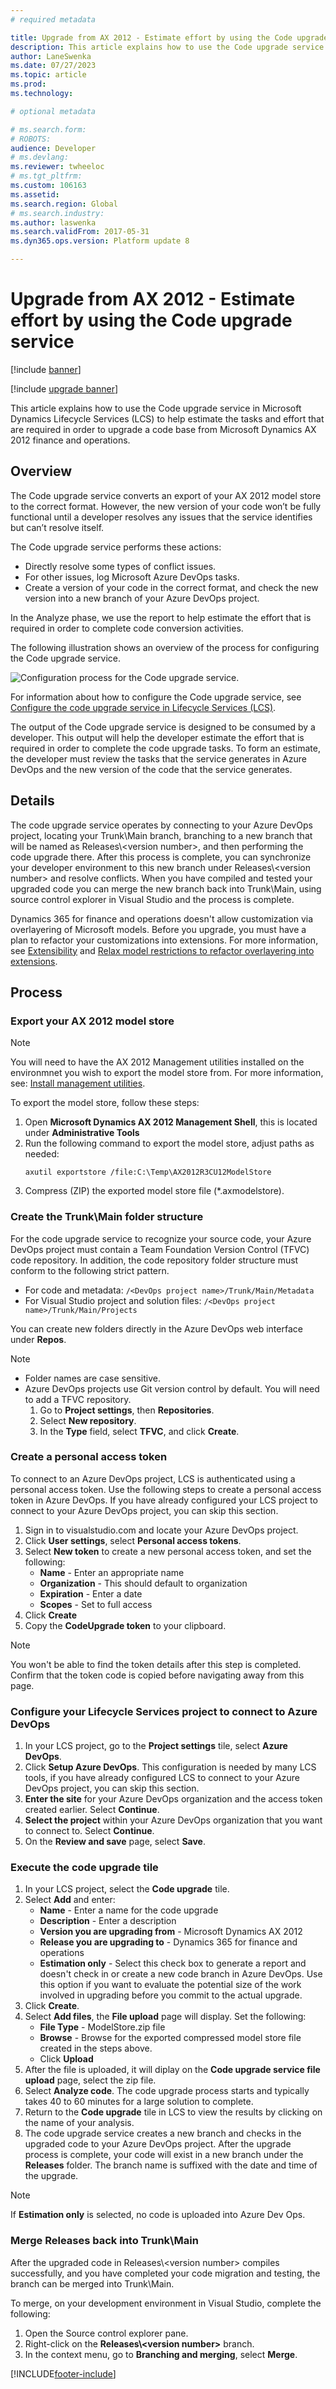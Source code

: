 ```yaml
---
# required metadata

title: Upgrade from AX 2012 - Estimate effort by using the Code upgrade service
description: This article explains how to use the Code upgrade service in LCS to estimate the tasks and effort that are required in order to upgrade a code base.
author: LaneSwenka
ms.date: 07/27/2023
ms.topic: article
ms.prod: 
ms.technology: 

# optional metadata

# ms.search.form: 
# ROBOTS: 
audience: Developer
# ms.devlang: 
ms.reviewer: twheeloc
# ms.tgt_pltfrm: 
ms.custom: 106163
ms.assetid: 
ms.search.region: Global
# ms.search.industry: 
ms.author: laswenka
ms.search.validFrom: 2017-05-31
ms.dyn365.ops.version: Platform update 8

---
```


# Upgrade from AX 2012 - Estimate effort by using the Code upgrade service

[!include [banner](../includes/banner.md)]

[!include [upgrade banner](../includes/upgrade-banner.md)]

This article explains how to use the Code upgrade service in Microsoft Dynamics Lifecycle Services (LCS) to help estimate the tasks and effort that are required in order to upgrade a code base from Microsoft Dynamics AX 2012 finance and operations.

## Overview
The Code upgrade service converts an export of your AX 2012 model store to the correct format. However, the new version of your code won’t be fully functional until a developer resolves any issues that the service identifies but can’t resolve itself.

The Code upgrade service performs these actions:

- Directly resolve some types of conflict issues.
- For other issues, log Microsoft Azure DevOps tasks.
- Create a version of your code in the correct format, and check the new version into a new branch of your Azure DevOps project.

In the Analyze phase, we use the report to help estimate the effort that is required in order to complete code conversion activities.

The following illustration shows an overview of the process for configuring the Code upgrade service.

![Configuration process for the Code upgrade service.](media/codeUpgradeConfigurationProcess.png)

For information about how to configure the Code upgrade service, see [Configure the code upgrade service in Lifecycle Services (LCS)](../lifecycle-services/configure-execute-code-upgrade.md).

The output of the Code upgrade service is designed to be consumed by a developer. This output will help the developer estimate the effort that is required in order to complete the code upgrade tasks. To form an estimate, the developer must review the tasks that the service generates in Azure DevOps and the new version of the code that the service generates.

## Details
The code upgrade service operates by connecting to your Azure DevOps project, locating your Trunk\\Main branch, branching to a new branch that will be named as Releases\\\<version number\>, and then performing the code upgrade there. After this process is complete, you can synchronize your developer environment to this new branch under Releases\\\<version number\> and resolve conflicts. When you have compiled and tested your upgraded code you can merge the new branch back into Trunk\\Main, using source control explorer in Visual Studio and the process is complete.

Dynamics 365 for finance and operations doesn't allow customization via overlayering of Microsoft models. Before you upgrade, you must have a plan to refactor your customizations into extensions. For more information, see [Extensibility](../extensibility/extensibility-home-page.md) and [Relax model restrictions to refactor overlayering into extensions](../extensibility/refactoring-over-layering.md).

## Process
### Export your AX 2012 model store
>[!NOTE]
>You will need to have the AX 2012 Management utilities installed on the environmnet you wish to export the model store from. For more information, see: [Install management utilities](../../dynamicsax-2012/appuser-itpro/install-management-utilities.md).

To export the model store, follow these steps:
1. Open **Microsoft Dynamics AX 2012 Management Shell**, this is located under **Administrative Tools**
2. Run the following command to export the model store, adjust paths as needed:
   ```
   axutil exportstore /file:C:\Temp\AX2012R3CU12ModelStore
   ```
3. Compress (ZIP) the exported model store file (*.axmodelstore).
   
### Create the Trunk\\Main folder structure
For the code upgrade service to recognize your source code, your Azure DevOps project must contain a Team Foundation Version Control (TFVC) code repository. In addition, the code repository folder structure must conform to the following strict pattern. 
 - For code and metadata: `/<DevOps project name>/Trunk/Main/Metadata`
 - For Visual Studio project and solution files: `/<DevOps project name>/Trunk/Main/Projects`
 
You can create new folders directly in the Azure DevOps web interface under **Repos**.
 
> [!NOTE]
> - Folder names are case sensitive. 
> - Azure DevOps projects use Git version control by default. You will need to add a TFVC repository.
>     1. Go to **Project settings**, then **Repositories**.
>     2. Select **New repository**.
>     3. In the **Type** field, select **TFVC**, and click **Create**.

### Create a personal access token
To connect to an Azure DevOps project, LCS is authenticated using a personal access token. Use the following steps to create a personal access token in Azure DevOps. If you have already configured your LCS project to connect to your Azure DevOps project, you can skip this section.

1. Sign in to visualstudio.com and locate your Azure DevOps project.
2. Click **User settings**, select **Personal access tokens**.
3. Select **New token** to create a new personal access token, and set the following:
   - **Name** - Enter an appropriate name
   - **Organization** - This should default to organization
   - **Expiration** - Enter a date
   - **Scopes** - Set to full access
4. Click **Create** 
5. Copy the **CodeUpgrade token** to your clipboard. 
> [!NOTE]
> You won't be able to find the token details after this step is completed. Confirm that the token code is copied before navigating away from this page.

### Configure your Lifecycle Services project to connect to Azure DevOps
1. In your LCS project, go to the **Project settings** tile, select **Azure DevOps**.
2. Click **Setup Azure DevOps**. This configuration is needed by many LCS tools, if you have already configured LCS to connect to your Azure DevOps project, you can skip this section. 
3. **Enter the site** for your Azure DevOps organization and the access token created earlier. Select **Continue**.
4. **Select the project** within your Azure DevOps organization that you want to connect to. Select **Continue**. 
5. On the **Review and save** page, select **Save**.

### Execute the code upgrade tile

1. In your LCS project, select the **Code upgrade** tile. 
2. Select **Add** and enter: 
   - **Name** - Enter a name for the code upgrade
   - **Description** - Enter a description
   - **Version you are upgrading from** - Microsoft Dynamics AX 2012
   - **Release you are upgrading to** - Dynamics 365 for finance and operations 
   - **Estimation only** - Select this check box to generate a report and doesn't check in or create a new code branch in Azure DevOps. Use this option if you want to evaluate the potential size of the work involved in upgrading before you commit to the actual upgrade.
3. Click **Create**.
4. Select **Add files**, the **File upload** page will display. Set the following:
   - **File Type** - ModelStore.zip file
   - **Browse** - Browse for the exported compressed model store file created in the steps above.
   - Click **Upload**
6. After the file is uploaded, it will diplay on the **Code upgrade service file upload** page, select the zip file.
7. Select **Analyze code**. The code upgrade process starts and typically takes 40 to 60 minutes for a large solution to complete.
8. Return to the **Code upgrade** tile in LCS to view the results by clicking on the name of your analysis.
9. The code upgrade service creates a new branch and checks in the upgraded code to your Azure DevOps project. After the upgrade process is complete, your code will exist in a new branch under the **Releases** folder. The branch name is suffixed with the date and time of the upgrade. 
> [!NOTE]
> If **Estimation only** is selected, no code is uploaded into Azure Dev Ops.

### Merge Releases back into Trunk\\Main

After the upgraded code in Releases\\\<version number\> compiles successfully, and you have completed your code migration and testing, the branch can be merged into Trunk\\Main. 

To merge, on your development environment in Visual Studio, complete the following:
1. Open the Source control explorer pane. 
2. Right-click on the **Releases\\\<version number\>** branch.
3. In the context menu, go to **Branching and merging**, select **Merge**.

[!INCLUDE[footer-include](../../../includes/footer-banner.md)]
